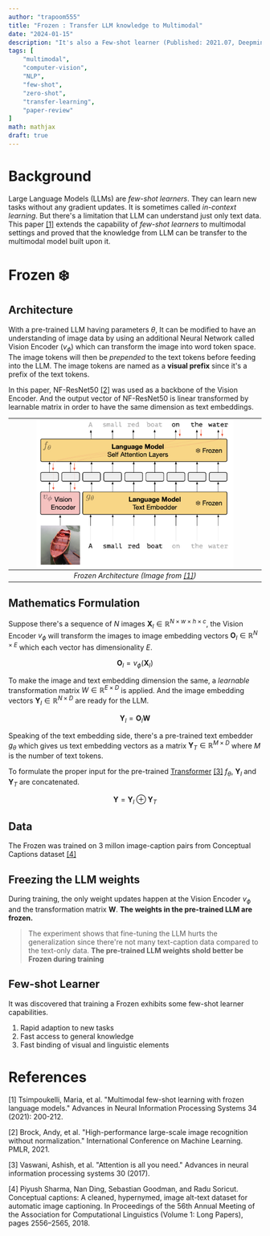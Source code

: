 ```yaml
---
author: "trapoom555"
title: "Frozen : Transfer LLM knowledge to Multimodal"
date: "2024-01-15"
description: "It's also a Few-shot learner (Published: 2021.07, Deepmind)"
tags: [
    "multimodal",
    "computer-vision",
    "NLP",
    "few-shot",
    "zero-shot",
    "transfer-learning",
    "paper-review"
]
math: mathjax
draft: true
---
```


# Background

Large Language Models (LLMs) are *few-shot learners*. They can learn new tasks without any gradient updates. It is sometimes called *in-context learning*. But there's a limitation that LLM can understand just only text data. This paper [[1]](#1) extends the capability of *few-shot learners* to multimodal settings and proved that the knowledge from LLM can be transfer to the multimodal model built upon it.

# Frozen ❄️

## Architecture

With a pre-trained LLM having parameters $\theta$, It can be modified to have an understanding of image data by using an additional Neural Network called Vision Encoder ($v_\phi$) which can transform the image into  word token space. The image tokens will then be *prepended* to the text tokens before feeding into the LLM. The image tokens are named as a **visual prefix** since it's a prefix of the text tokens.

In this paper, NF-ResNet50 [[2]](#2) was used as a backbone of the Vision Encoder. And the output vector of NF-ResNet50 is linear transformed by learnable matrix in order to have the same dimension as text embeddings.

| <img src="https://github.com/trapoom555/trapoom555-blog/blob/main/static/images/Frozen/frozen_architecture.png?raw=true" style= "display: block; margin-left: auto; margin-right: auto; width: 80%;"/>|
|:--:| 
| *Frozen Architecture (Image from [[1]](#1))* |


## Mathematics Formulation

Suppose there's a sequence of $N$ images $\boldsymbol X_I \in \mathbb{R}^{N \times w\times h \times c}$, the Vision Encoder $v_\phi$ will transform the images to image embedding vectors $\boldsymbol O_I \in \mathbb{R}^{N \times E}$ which each vector has dimensionality $E$.

$$\boldsymbol O_I = v_\phi \left(\boldsymbol X_I \right)$$

To make the image and text embedding dimension the same, a *learnable* transformation matrix $W \in \mathbb{R}^{E \times D}$ is applied. And the image embedding vectors $\boldsymbol Y_I \in \mathbb{R}^{N\times D}$ are ready for the LLM.

$$\boldsymbol Y_I = \boldsymbol O_I \boldsymbol W $$

Speaking of the text embedding side, there's a pre-trained text embedder $g_\theta$ which gives us text embedding vectors as a matrix $\boldsymbol Y_T \in \mathbb{R}^{M\times D}$ where $M$ is the number of text tokens.

To formulate the proper input for the pre-trained [Transformer](https://trapoom555.github.io/trapoom555-blog/posts/transformer/) [[3]](#3) $f_\theta$, $\boldsymbol Y_I$ and $\boldsymbol Y_T$ are concatenated.

$$ \boldsymbol Y = \boldsymbol Y_I \oplus \boldsymbol Y_T$$


## Data

The Frozen was trained on 3 millon image-caption pairs from Conceptual Captions dataset [[4]](#4)

## Freezing the LLM weights

During training, the only weight updates happen at the Vision Encoder $v_\phi$ and the transformation matrix $\boldsymbol W$. **The weights in the pre-trained LLM are frozen.**

> The experiment shows that fine-tuning the LLM hurts the generalization since there're not many text-caption data compared to the text-only data. **The pre-trained LLM weights shold better be Frozen during training**

## Few-shot Learner
It was discovered that training a Frozen exhibits some few-shot learner capabilities.
1. Rapid adaption to new tasks
2. Fast access to general knowledge
3. Fast binding of visual and linguistic elements


# References
<a id="1">[1]</a>
Tsimpoukelli, Maria, et al. "Multimodal few-shot learning with frozen language models." Advances in Neural Information Processing Systems 34 (2021): 200-212.

<a id="2">[2]</a>
Brock, Andy, et al. "High-performance large-scale image recognition without normalization." International Conference on Machine Learning. PMLR, 2021.

<a id="3">[3]</a>
Vaswani, Ashish, et al. "Attention is all you need." Advances in neural information processing systems 30 (2017).

<a id="4">[4]</a>
Piyush Sharma, Nan Ding, Sebastian Goodman, and Radu Soricut. Conceptual captions: A cleaned, hypernymed, image alt-text dataset for automatic image captioning. In Proceedings of the 56th Annual Meeting of the Association for Computational Linguistics (Volume 1: Long Papers), pages 2556–2565, 2018.